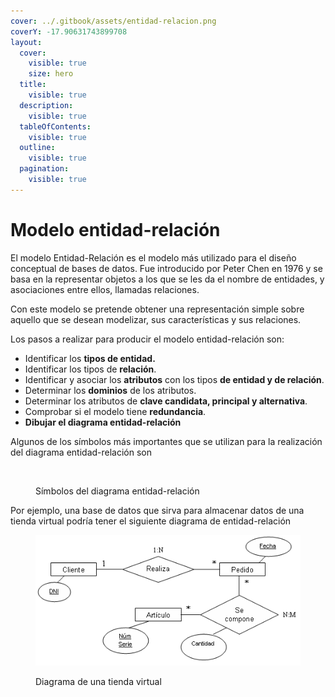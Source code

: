 ```yaml
---
cover: ../.gitbook/assets/entidad-relacion.png
coverY: -17.90631743899708
layout:
  cover:
    visible: true
    size: hero
  title:
    visible: true
  description:
    visible: true
  tableOfContents:
    visible: true
  outline:
    visible: true
  pagination:
    visible: true
---
```


# Modelo entidad-relación

El modelo Entidad-Relación es el modelo más utilizado para el diseño conceptual de bases de datos. Fue introducido por Peter Chen en 1976 y se basa en la representar objetos a los que se les da el nombre de entidades, y asociaciones entre ellos, llamadas relaciones.

Con este modelo se pretende obtener una representación simple sobre aquello que se desean modelizar, sus características y sus relaciones.

Los pasos a realizar para producir el modelo entidad-relación son:&#x20;

* Identificar los **tipos de entidad.**&#x20;
* Identificar los tipos de **relación**.&#x20;
* Identificar y asociar los **atributos** con los tipos **de entidad y de relación**.&#x20;
* Determinar los **dominios** de los atributos.&#x20;
* Determinar los atributos de **clave candidata, principal y alternativa**.&#x20;
* Comprobar si el modelo tiene **redundancia**.&#x20;
* **Dibujar el diagrama entidad-relación**

Algunos de los símbolos más importantes que se utilizan para la realización del diagrama entidad-relación son

<figure><img src="https://lh6.googleusercontent.com/emb14Tth8c7ynsUjSww8ahUQMpnxcLyjj-m-BMn2xvIXiWEG468Pwf4rNudusTx0uVIPdyj3O4pS8A8aCP9NM1HJap7Cd28K8jXmyziDOg5XgmqSXP067rMq_2N7mJ--z8qiyMrDiNK-gUBpkZ12yg=s2048" alt=""><figcaption><p>Símbolos del diagrama entidad-relación</p></figcaption></figure>

Por ejemplo, una base de datos que sirva para almacenar datos de una tienda virtual podría tener el siguiente diagrama de entidad-relación

<figure><img src="../.gitbook/assets/entidad-relacion.png" alt=""><figcaption><p>Diagrama de una tienda virtual</p></figcaption></figure>
